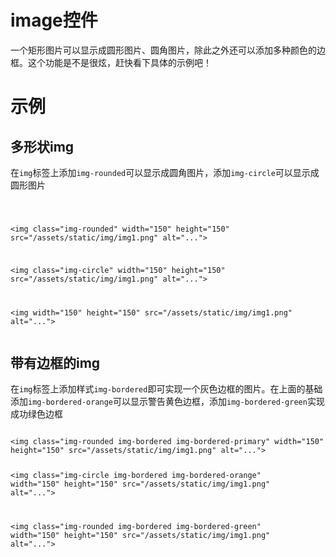 # image控件

一个矩形图片可以显示成圆形图片、圆角图片，除此之外还可以添加多种颜色的边框。这个功能是不是很炫，赶快看下具体的示例吧！

# 示例




## 多形状img

在`img`标签上添加`img-rounded`可以显示成圆角图片，添加`img-circle`可以显示成圆形图片
<div class="examples-code"><pre><code>

&lt;img class="img-rounded" width="150" height="150" src="/assets/static/img/img1.png" alt="...">

&lt;img class="img-circle" width="150" height="150" src="/assets/static/img/img1.png" alt="...">

&lt;img width="150" height="150" src="/assets/static/img/img1.png" alt="...">
</code></pre>
</div>





## 带有边框的img

在`img`标签上添加样式`img-bordered`即可实现一个灰色边框的图片。在上面的基础添加`img-bordered-orange`可以显示警告黄色边框，添加`img-bordered-green`实现成功绿色边框
<div class="examples-code"><pre><code>
&lt;img class="img-rounded img-bordered img-bordered-primary" width="150" height="150" src="/assets/static/img/img1.png" alt="...">

&lt;img class="img-circle img-bordered img-bordered-orange" width="150" height="150" src="/assets/static/img/img1.png" alt="...">

&lt;img class="img-rounded img-bordered img-bordered-green" width="150" height="150" src="/assets/static/img/img1.png" alt="..."></code></pre>
</div>



